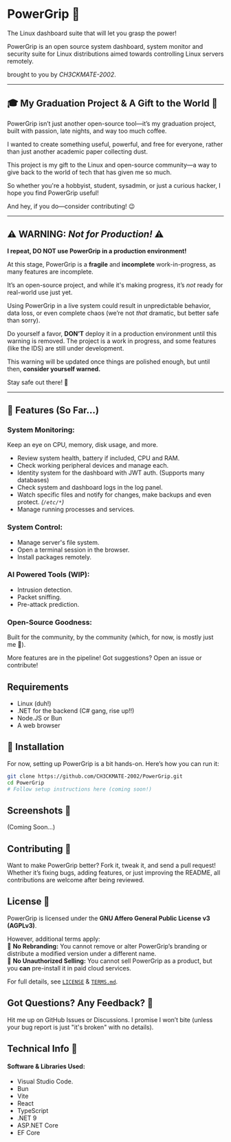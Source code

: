 # PowerGrip 💪

The Linux dashboard suite that will let you grasp the power!

PowerGrip is an open source system dashboard, system monitor and
security suite for Linux distributions aimed towards controlling
Linux servers remotely.

brought to you by *CH3CKMATE-2002*.

***

## 🎓 My Graduation Project &amp; A Gift to the World 🎁
PowerGrip isn’t just another open-source tool—it’s my graduation project,
built with passion, late nights, and way too much coffee.

I wanted to create something useful, powerful, and free for everyone,
rather than just another academic paper collecting dust.

This project is my gift to the Linux and open-source community—a way to give back to
the world of tech that has given me so much.

So whether you're a hobbyist, student, sysadmin, or just a curious hacker,
I hope you find PowerGrip useful!

And hey, if you do—consider contributing! 😉

***

## ⚠️ WARNING: *Not for Production!* ⚠️

**I repeat, DO NOT use PowerGrip in a production environment!**

At this stage, PowerGrip is a **fragile** and **incomplete** work-in-progress,
as many features are incomplete.

It’s an open-source project, and while it's making progress,
it’s *not* ready for real-world use just yet.

Using PowerGrip in a live system could result in unpredictable behavior, data loss,
or even complete chaos (we’re not *that* dramatic, but better safe than sorry).

Do yourself a favor, **DON’T** deploy it in a production environment until this
warning is removed. The project is a work in progress, and some features (like the IDS)
are still under development.

This warning will be updated once things are polished enough,
but until then, **consider yourself warned.**

Stay safe out there! 🛑

***

## 🎯 Features (So Far…)
### System Monitoring:
Keep an eye on CPU, memory, disk usage, and more.
- Review system health, battery if included, CPU and RAM.
- Check working peripheral devices and manage each.
- Identity system for the dashboard with JWT auth. (Supports many databases)
- Check system and dashboard logs in the log panel.
- Watch specific files and notify for changes, make backups and even protect. *(`/etc/*`)*
- Manage running processes and services.

### System Control:
- Manage server's file system.
- Open a terminal session in the browser.
- Install packages remotely.

### AI Powered Tools (WIP):
- Intrusion detection.
- Packet sniffing.
- Pre-attack prediction.

### Open-Source Goodness:
Built for the community, by the community (which, for now, is mostly just me 🥲).

More features are in the pipeline! Got suggestions? Open an issue or contribute!

## Requirements
- Linux (duh!)
- .NET for the backend (C# gang, rise up!!)
- Node.JS or Bun
- A web browser

## 🔧 Installation  

For now, setting up PowerGrip is a bit hands-on. Here’s how you can run it:  

```sh
git clone https://github.com/CH3CKMATE-2002/PowerGrip.git  
cd PowerGrip  
# Follow setup instructions here (coming soon!)  
```

## Screenshots 📸

(Coming Soon...)

## Contributing 🤝
Want to make PowerGrip better? Fork it, tweak it, and send a pull request!
Whether it’s fixing bugs, adding features, or just improving the README,
all contributions are welcome after being reviewed.

## License 📜
PowerGrip is licensed under the **GNU Affero General Public License v3 (AGPLv3)**.  

However, additional terms apply:  
🚨 **No Rebranding:** You cannot remove or alter PowerGrip’s branding or distribute a modified version under a different name.  
🚨 **No Unauthorized Selling:** You cannot sell PowerGrip as a product, but you **can** pre-install it in paid cloud services.  

For full details, see [`LICENSE`](./LICENSE) &amp; [`TERMS.md`](./TERMS.md).


## Got Questions? Any Feedback? 💬
Hit me up on GitHub Issues or Discussions.
I promise I won’t bite (unless your bug report is just "it's broken" with no details).

## Technical Info 🤖
#### Software & Libraries Used:
- Visual Studio Code.
- Bun
- Vite
- React
- TypeScript
- .NET 9
- ASP.NET Core
- EF Core